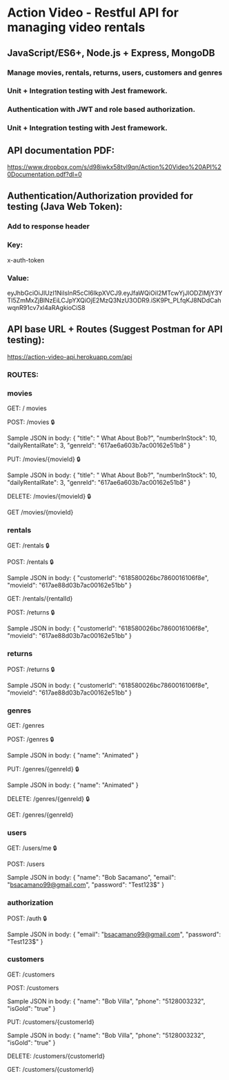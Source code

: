 # Action Video - Restful API for managing video rentals
## JavaScript/ES6+, Node.js + Express, MongoDB
### Manage movies, rentals, returns, users, customers and genres
### Unit + Integration testing with Jest framework.
### Authentication with JWT and role based authorization. 
### Unit + Integration testing with Jest framework.

## API documentation PDF:
https://www.dropbox.com/s/d98iwkx58tvl9qn/Action%20Video%20API%20Documentation.pdf?dl=0



## Authentication/Authorization provided for testing (Java Web Token):

###  Add to response header

### Key:

x-auth-token

 ### Value:

eyJhbGciOiJIUzI1NiIsInR5cCI6IkpXVCJ9.eyJfaWQiOiI2MTcwYjJlODZlMjY3YTI5ZmMxZjBlNzEiLCJpYXQiOjE2MzQ3NzU3ODR9.iSK9Pt_PLfqKJ8NDdCahwqnR91cv7xl4aRAgkioCiS8

## API base URL + Routes (Suggest Postman for API testing):
https://action-video-api.herokuapp.com/api

### ROUTES:

### movies

GET:   / movies   

POST:  /movies     🔒

Sample JSON in body:
{
    "title": " What About Bob?",
    "numberInStock": 10,
    "dailyRentalRate": 3,
    "genreId": "617ae6a603b7ac00162e51b8"
}


PUT:    /movies/{movieId}   🔒

Sample JSON in body:
{
    "title": " What About Bob?",
    "numberInStock": 10,
    "dailyRentalRate": 3,
    "genreId": "617ae6a603b7ac00162e51b8"
}


DELETE:    /movies/{movieId}	 🔒

GET	/movies/{movieId}	 

### rentals

GET:	/rentals	 🔒

POST:	/rentals	 🔒



Sample JSON in body:
{
    "customerId": "618580026bc7860016106f8e",
    "movieId": "617ae88d03b7ac00162e51bb"
}

GET:	/rentals/{rentalId}	 	

POST:   /returns    🔒

Sample JSON in body:
{
    "customerId": "618580026bc7860016106f8e",
    "movieId": "617ae88d03b7ac00162e51bb"
}

### returns
POST:	/returns	 	🔒

Sample JSON in body:
{
    "customerId": "618580026bc7860016106f8e",
    "movieId": "617ae88d03b7ac00162e51bb"
}


### genres

GET:	/genres	 	 

POST:	/genres	 	🔒

Sample JSON in body: 
{
    "name": "Animated"
}

PUT:	/genres/{genreId}   🔒

Sample JSON in body: 
{
    "name": "Animated"
}

DELETE:	/genres/{genreId}	 	🔒

GET:	/genres/{genreId}	 	

### users
GET:	/users/me	 	🔒

POST:	/users	 	 

Sample JSON in body:
{
    "name": "Bob Sacamano",
    "email": "bsacamano99@gmail.com",
    "password": "Test123$"
}


### authorization

POST:	/auth	 	🔒

Sample JSON in body:
{
    "email": "bsacamano99@gmail.com",
    "password": "Test123$"
}

### customers

GET:	/customers	 	 

POST:	/customers	 	

Sample JSON in body:
{
    "name": "Bob Villa",
    "phone": "5128003232",
    "isGold": "true"
}

PUT:	/customers/{customerId}	 	

Sample JSON in body:
{
    "name": "Bob Villa",
    "phone": "5128003232",
    "isGold": "true"
}

DELETE:     /customers/{customerId}	 	

GET:   	    /customers/{customerId}	 	







